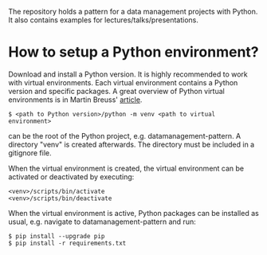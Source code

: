 The repository holds a pattern for a data management projects with Python. It also contains examples for lectures/talks/presentations.

# How to setup a Python environment?

Download and install a Python version. It is highly recommended to work with virtual environments. Each virtual environment contains a Python version and specific packages. A great overview of Python virtual environments is in Martin Breuss' [article](https://realpython.com/python-virtual-environments-a-primer/).

```
$ <path to Python version>/python -m venv <path to virtual environment>
```

<path to virtual environment> can be the root of the Python project, e.g. datamanagement-pattern. A directory "venv" is created afterwards. The directory must be included in a gitignore file.

When the virtual environment is created, the virtual environment can be activated or deactivated by executing:
```
<venv>/scripts/bin/activate
<venv>/scripts/bin/deactivate
```

When the virtual environment is active, Python packages can be installed as usual, e.g. navigate to datamanagement-pattern and run:
```
$ pip install --upgrade pip
$ pip install -r requirements.txt
```
